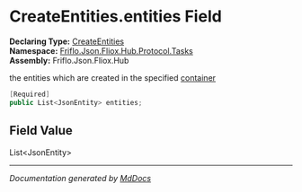﻿<!--  
  <auto-generated>   
    The contents of this file were generated by a tool.  
    Changes to this file may be list if the file is regenerated  
  </auto-generated>   
-->

# CreateEntities.entities Field

**Declaring Type:** [CreateEntities](../index.md)  
**Namespace:** [Friflo.Json.Fliox.Hub.Protocol.Tasks](../../index.md)  
**Assembly:** Friflo.Json.Fliox.Hub

the entities which are created in the specified [container](../properties/container.md)

```csharp
[Required]
public List<JsonEntity> entities;
```

## Field Value

List\<JsonEntity\>

___

*Documentation generated by [MdDocs](https://github.com/ap0llo/mddocs)*
